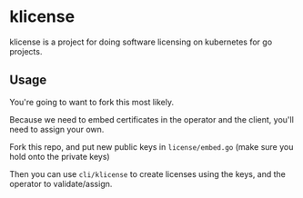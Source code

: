 # klicense

klicense is a project for doing software licensing on kubernetes for go projects.

## Usage

You're going to want to fork this most likely.

Because we need to embed certificates in the operator and the client, you'll need to assign your own. 

Fork this repo, and put new public keys in `license/embed.go` (make sure you hold onto the private keys)

Then you can use `cli/klicense` to create licenses using the keys, and the operator to validate/assign.